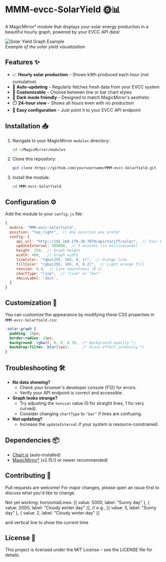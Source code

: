 # MMM-evcc-SolarYield 🌞📊

A MagicMirror² module that displays your solar energy production in a beautiful hourly graph, powered by your EVCC API data!

![Solar Yield Graph Example](https://i.ibb.co/5sx4bBp/solar-yield-graph.png)  
*Example of the solar yield visualization*

## Features ✨

- 📈 **Hourly solar production** – Shows kWh produced each hour (not cumulative)
- 🔄 **Auto-updating** – Regularly fetches fresh data from your EVCC system
- 🎨 **Customizable** – Choose between line or bar chart styles
- 🌙 **Dark mode friendly** – Designed to match MagicMirror's aesthetic
- ⏱️ **24-hour view** – Shows all hours even with no production
- 🔧 **Easy configuration** – Just point it to your EVCC API endpoint

## Installation 📥

1. Navigate to your MagicMirror `modules` directory:
    ```bash
    cd ~/MagicMirror/modules
    ```
2. Clone this repository:
    ```bash
    git clone https://github.com/yourusername/MMM-evcc-SolarYield.git
    ```
3. Install the module:
    ```bash
    cd MMM-evcc-SolarYield
    ```

## Configuration ⚙️

Add the module to your `config.js` file:
```javascript
{
  module: "MMM-evcc-SolarYield",
  position: "top_right",  // Any position you prefer
  config: {
     api_url: "http://192.168.178.28:7070/api/tariff/solar",  // Your EVCC API endpoint
     updateInterval: 300000,  // 5 minutes (in milliseconds)
     height: 250,  // Graph height
     width: 400,   // Graph width
     lineColor: "rgba(255, 165, 0, 1)",  // Orange line
     fillColor: "rgba(255, 165, 0, 0.2)",  // Light orange fill
     tension: 0.4,  // Line smoothness (0-1)
     chartType: "line",  // "line" or "bar"
     xAxisLabel: 'Zeit',
  }
}
```

## Customization 🎨

You can customize the appearance by modifying these CSS properties in `MMM-evcc-SolarYield.css`:
```css
.solar-graph {
  padding: 10px;
  border-radius: 10px;
  background: rgba(0, 0, 0, 0.3);  /* Background opacity */
  backdrop-filter: blur(5px);      /* Glass effect intensity */
}
```

## Troubleshooting 🛠️

- **No data showing?**
  - Check your browser's developer console (F12) for errors.
  - Verify your API endpoint is correct and accessible.
- **Graph looks strange?**
  - Try adjusting the `tension` value (0 for straight lines, 1 for very curved).
  - Consider changing `chartType` to `"bar"` if lines are confusing.
- **Not updating?**
  - Increase the `updateInterval` if your system is resource-constrained.

## Dependencies 📦

- [Chart.js](https://www.chartjs.org/) (auto-installed)
- [MagicMirror²](https://magicmirror.builders/) (v2.15.0 or newer recommended)

## Contributing 🤝

Pull requests are welcome! For major changes, please open an issue first to discuss what you'd like to change.

Not yet working: 
horizontalLines: [{ value: 5000, label: "Sunny day" }, { value: 2000, label: "Cloudy winter day" }], // e.g., [{ value: 5, label: "Sunny day" }, { value: 2, label: "Cloudy winter day" }]

and vertical line to show the current time

## License 📄

This project is licensed under the MIT License – see the LICENSE file for details.